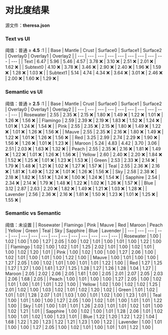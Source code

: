 # 对比度结果
源文件：**theresa.json**

### Text vs UI
阈值：普通 ≥ **4.5** :1
|  | Base | Mantle | Crust | Surface0 | Surface1 | Surface2 | Overlay0 | Overlay1 | Overlay2 |
| --- | --- | --- | --- | --- | --- | --- | --- | --- | --- |
| Text | 6.47 | 5.96 | 5.46 | 4.57 | 3.78 ❌ | 3.10 ❌ | 2.51 ❌ | 2.01 ❌ | 1.62 ❌ |
| Subtext0 | 4.10 ❌ | 3.78 ❌ | 3.46 ❌ | 2.90 ❌ | 2.40 ❌ | 1.96 ❌ | 1.59 ❌ | 1.28 ❌ | 1.03 ❌ |
| Subtext1 | 5.14 | 4.74 | 4.34 ❌ | 3.64 ❌ | 3.01 ❌ | 2.46 ❌ | 2.00 ❌ | 1.60 ❌ | 1.29 ❌ |

### Semantic vs UI
阈值：普通 ≥ **2.5** :1
|  | Base | Mantle | Crust | Surface0 | Surface1 | Surface2 | Overlay0 | Overlay1 | Overlay2 |
| --- | --- | --- | --- | --- | --- | --- | --- | --- | --- |
| Rosewater | 2.55 | 2.35 ❌ | 2.15 ❌ | 1.80 ❌ | 1.49 ❌ | 1.22 ❌ | 1.01 ❌ | 1.26 ❌ | 1.56 ❌ |
| Flamingo | 2.59 | 2.39 ❌ | 2.19 ❌ | 1.83 ❌ | 1.52 ❌ | 1.24 ❌ | 1.01 ❌ | 1.24 ❌ | 1.54 ❌ |
| Pink | 2.55 | 2.35 ❌ | 2.15 ❌ | 1.80 ❌ | 1.49 ❌ | 1.22 ❌ | 1.01 ❌ | 1.26 ❌ | 1.56 ❌ |
| Mauve | 2.55 | 2.35 ❌ | 2.16 ❌ | 1.80 ❌ | 1.49 ❌ | 1.22 ❌ | 1.01 ❌ | 1.26 ❌ | 1.56 ❌ |
| Red | 3.25 | 2.99 | 2.74 | 2.29 ❌ | 1.90 ❌ | 1.56 ❌ | 1.26 ❌ | 1.01 ❌ | 1.23 ❌ |
| Maroon | 5.24 | 4.83 | 4.42 | 3.70 | 3.06 | 2.51 | 2.03 ❌ | 1.63 ❌ | 1.32 ❌ |
| Peach | 2.55 | 2.35 ❌ | 2.16 ❌ | 1.81 ❌ | 1.49 ❌ | 1.22 ❌ | 1.01 ❌ | 1.26 ❌ | 1.56 ❌ |
| Yellow | 2.60 | 2.40 ❌ | 2.20 ❌ | 1.84 ❌ | 1.52 ❌ | 1.25 ❌ | 1.01 ❌ | 1.23 ❌ | 1.53 ❌ |
| Green | 2.53 | 2.33 ❌ | 2.14 ❌ | 1.79 ❌ | 1.48 ❌ | 1.21 ❌ | 1.02 ❌ | 1.27 ❌ | 1.57 ❌ |
| Teal | 2.55 | 2.36 ❌ | 2.16 ❌ | 1.81 ❌ | 1.49 ❌ | 1.22 ❌ | 1.01 ❌ | 1.26 ❌ | 1.56 ❌ |
| Sky | 2.58 | 2.38 ❌ | 2.18 ❌ | 1.82 ❌ | 1.51 ❌ | 1.24 ❌ | 1.00 ❌ | 1.24 ❌ | 1.54 ❌ |
| Sapphire | 2.54 | 2.34 ❌ | 2.14 ❌ | 1.79 ❌ | 1.48 ❌ | 1.22 ❌ | 1.02 ❌ | 1.26 ❌ | 1.57 ❌ |
| Blue | 3.12 | 2.87 | 2.63 | 2.20 ❌ | 1.82 ❌ | 1.49 ❌ | 1.21 ❌ | 1.03 ❌ | 1.28 ❌ |
| Lavender | 2.56 | 2.36 ❌ | 2.16 ❌ | 1.81 ❌ | 1.50 ❌ | 1.23 ❌ | 1.01 ❌ | 1.25 ❌ | 1.55 ❌ |

### Semantic vs Semantic
阈值：未设置
|  | Rosewater | Flamingo | Pink | Mauve | Red | Maroon | Peach | Yellow | Green | Teal | Sky | Sapphire | Blue | Lavender |
| --- | --- | --- | --- | --- | --- | --- | --- | --- | --- | --- | --- | --- | --- | --- |
| Rosewater | 1.00 | 1.02 | 1.00 | 1.00 | 1.27 | 2.05 | 1.00 | 1.02 | 1.01 | 1.00 | 1.01 | 1.00 | 1.22 | 1.00 |
| Flamingo | 1.02 | 1.00 | 1.02 | 1.01 | 1.25 | 2.02 | 1.01 | 1.00 | 1.02 | 1.01 | 1.00 | 1.02 | 1.20 | 1.01 |
| Pink | 1.00 | 1.02 | 1.00 | 1.00 | 1.27 | 2.06 | 1.00 | 1.02 | 1.01 | 1.00 | 1.01 | 1.00 | 1.22 | 1.00 |
| Mauve | 1.00 | 1.01 | 1.00 | 1.00 | 1.27 | 2.05 | 1.00 | 1.02 | 1.01 | 1.00 | 1.01 | 1.01 | 1.22 | 1.00 |
| Red | 1.27 | 1.25 | 1.27 | 1.27 | 1.00 | 1.61 | 1.27 | 1.25 | 1.28 | 1.27 | 1.26 | 1.28 | 1.04 | 1.27 |
| Maroon | 2.05 | 2.02 | 2.06 | 2.05 | 1.61 | 1.00 | 2.05 | 2.01 | 2.07 | 2.05 | 2.03 | 2.06 | 1.68 | 2.05 |
| Peach | 1.00 | 1.01 | 1.00 | 1.00 | 1.27 | 2.05 | 1.00 | 1.02 | 1.01 | 1.00 | 1.01 | 1.01 | 1.22 | 1.00 |
| Yellow | 1.02 | 1.00 | 1.02 | 1.02 | 1.25 | 2.01 | 1.02 | 1.00 | 1.03 | 1.02 | 1.01 | 1.02 | 1.20 | 1.02 |
| Green | 1.01 | 1.02 | 1.01 | 1.01 | 1.28 | 2.07 | 1.01 | 1.03 | 1.00 | 1.01 | 1.02 | 1.00 | 1.23 | 1.01 |
| Teal | 1.00 | 1.01 | 1.00 | 1.00 | 1.27 | 2.05 | 1.00 | 1.02 | 1.01 | 1.00 | 1.01 | 1.01 | 1.22 | 1.00 |
| Sky | 1.01 | 1.00 | 1.01 | 1.01 | 1.26 | 2.03 | 1.01 | 1.01 | 1.02 | 1.01 | 1.00 | 1.02 | 1.21 | 1.01 |
| Sapphire | 1.00 | 1.02 | 1.00 | 1.01 | 1.28 | 2.06 | 1.01 | 1.02 | 1.00 | 1.01 | 1.02 | 1.00 | 1.23 | 1.01 |
| Blue | 1.22 | 1.20 | 1.22 | 1.22 | 1.04 | 1.68 | 1.22 | 1.20 | 1.23 | 1.22 | 1.21 | 1.23 | 1.00 | 1.22 |
| Lavender | 1.00 | 1.01 | 1.00 | 1.00 | 1.27 | 2.05 | 1.00 | 1.02 | 1.01 | 1.00 | 1.01 | 1.01 | 1.22 | 1.00 |
